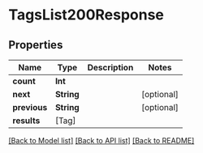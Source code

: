 # TagsList200Response

## Properties
Name | Type | Description | Notes
------------ | ------------- | ------------- | -------------
**count** | **Int** |  | 
**next** | **String** |  | [optional] 
**previous** | **String** |  | [optional] 
**results** | [Tag] |  | 

[[Back to Model list]](../README.md#documentation-for-models) [[Back to API list]](../README.md#documentation-for-api-endpoints) [[Back to README]](../README.md)



